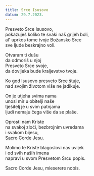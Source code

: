 ```yaml
---
title: Srce Isusovo
datum: 29.7.2023.
---
```

Presveto Srce Isusovo,\
pokazuješ koliko te svaki naš grijeh boli,\
al' uprkos tome tvoje Božansko Srce\
sve ljude beskrajno voli.

Otvaram ti dušu\
da odmoriš u njoj\
Presveto Srce svoje,\
da dovijeka bude kraljevstvo tvoje.

Ko god Isusovo presveto Srce štuje,\
nad svojim životom više ne jadikuje.

On je utjeha svima nama\
unosi mir u obitelji naše\
tješitelj je u svim patnjama\
ljudi nemaju čega više da se plaše.

Oprosti nam Kriste\
na svakoj zloći, bezbrojnim uvredama\
i svakom bijesu,\
Sacro Corde Jesu.

Molimo te Kriste blagoslovi nas uvijek\
i od svih naših imena\
napravi u svom Presvetom Srcu popis.

Sacro Corde Jesu, mieserere nobis.